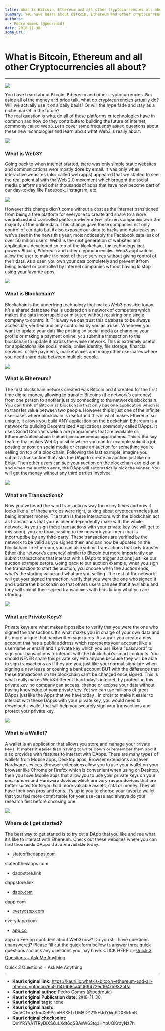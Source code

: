 ```yaml
---
title: What is Bitcoin, Ethereum and all other Cryptocurrencies all about?
summary: You have heard about Bitcoin, Ethereum and other cryptocurrencies. But aside all of the money and price talk, what do cryptocurrencies actually do?Will we actually use it on a daily basis? Or will the hype fade and stay as a niche market in the future? The real question is what do all of these platforms or technologies have in common and how do they contribute to building the future of internet, commonly called Web3. Let’s cover some frequently asked questions about these new technologies and le
authors:
  - Pedro Gomes (@pedrouid)
date: 2018-11-30
some_url: 
---
```


# What is Bitcoin, Ethereum and all other Cryptocurrencies all about?



----


![](https://ipfs.infura.io/ipfs/QmavJ3TNL3eevBS6pPUaHhSok6VFQycckp8CZBC3ZtrmXh)

You have heard about Bitcoin, Ethereum and other cryptocurrencies. But aside all of the money and price talk, what do cryptocurrencies actually do?Will we actually use it on a daily basis? Or will the hype fade and stay as a niche market in the future?  
 The real question is what do all of these platforms or technologies have in common and how do they contribute to building the future of internet, commonly called Web3. Let’s cover some frequently asked questions about these new technologies and learn about what Web3 is really about.

![](https://ipfs.infura.io/ipfs/Qmdq2NLipVESCVuTV558NmTMs6pHUVGbNik9aB45rRasS7)


### What is Web3?
Going back to when internet started, there was only simple static websites and communications were mostly done by email. It was only when interactive websites (also called web apps) appeared that we started to see the real potential with the Web 2.0 movement which brought the social media platforms and other thousands of apps that have now become part of our day-to-day like Facebook, Instagram, etc.

![](https://ipfs.infura.io/ipfs/QmQGYMyNVN8AjFRKFrzR27Av4Wu3qqP8p5WN7En7VvwTvv)

However this change didn’t come without a cost as the internet transitioned from being a free platform for everyone to create and share to a more centralized and controlled platform where a few Internet companies own the majority of the online data. This change gave these companies not only control of our data but it also exposed our data to hacks and data leaks as we’ve seen in the news this year, most noticeably the Facebook data leak of over 50 million users.
Web3 is the next generation of websites and applications developed on top of the blockchain, the technology that powers Bitcoin, Ethereum and other cryptocurrencies. Web3 applications allow the user to make the most of these services without giving control of their data. As a user, you own your data completely and prevent it from being leaked or controlled by Internet companies without having to stop using your favorite apps.

![](https://ipfs.infura.io/ipfs/Qmb3uT7fPyQCjLPe2Jnu4G4nJ5NqcFoVqcvey7gVfEBvr4)


### What is Blockchain?
Blockchain is the underlying technology that makes Web3 possible today. It’s a shared database that is updated on a network of computers which makes the data incorruptible or misused without requiring one single company to control it. This way we can trust this database to be always accessible, verified and only controlled by you as a user.
Whenever you want to update your data like posting on social media or changing your profile or making a payment online, you submit a transaction to the blockchain to update it across the whole network. This is extremely useful for applications like social media, online identity, file storage, financial services, online payments, marketplaces and many other use-cases where you need share data between multiple people.

![](https://ipfs.infura.io/ipfs/Qmamn1ioo2Fw9HjPm6STWTqLSfxtGqNqSCUWVhsTa1Nrin)


### What is Ethereum?
The first blockchain network created was Bitcoin and it created for the first time digital money, allowing to transfer Bitcoins (the network’s currency) from one person to another just by connecting to the network’s blockchain. You can think of Bitcoin as blockchain that only has one application which is to transfer value between two people. However this is just one of the infinite use-cases where blockchain is useful and this is what makes Ethereum so unique, it allows you build ANY application on the blockchain
Ethereum is a network for building Decentralized Applications commonly called DApps. It uses Smart Contracts which are programmes that are available on Ethereum’s blockchain that act as autonomous applications. This is the key feature that makes Web3 possible where you can for example submit a job posting or post on social media or create an auction for something you’re selling on top of a blockchain.
Following the last example, imagine you submit a transaction that asks the DApp to create an auction just like on Ebay. Then other users can see your auction on the blockchain and bid on it and when the auction ends, the DApp will automatically pick the winner. You will get the money without any third parties involved.

![](https://ipfs.infura.io/ipfs/QmaeHCdmTi9u2Xvb5HHYfzRJ7pdGEfaJ4nxPgaSi5edCHu)


### What are Transactions?
Now you’ve heard the word transactions way too many times and now it looks like all of these articles were right, talking about cryptocurrencies just being internet money. The truth is these interactions with the blockchain act as transactions that you as user independently make with the whole network.
As you sign these transactions with your private key (we will get to this soon), you are broadcasting to the network your intent that is incorruptible by any third-party. These transactions are verified by the network to be valid as you signed them and can now be updated on the blockchain. In Ethereum, you can also submit transactions that only transfer Ether (the network’s currency) similar to Bitcoin but more importantly can submit transactions that interact with a DApp to trigger actions just like our auction example before.
Going back to our auction example, when you sign the transaction to start the auction, you choose when the auction ends, what’s the starting value and what are you selling. The rest of the network will get your signed transaction, verify that you were the one who signed it and update the blockchain so that others users can see that it available and they will submit their signed transactions with bids to buy what you are offering.

![](https://ipfs.infura.io/ipfs/QmekkkQ1a85kMZ6wqGXZAZDQmN6TdrXX8q5tuXq5pwAHf7)


### What are Private Keys?
Private keys are what makes it possible to verify that you were the one who signed the transactions. It’s what makes you in charge of your own data and it’s more unique that handwritten signatures. As a user you create a new account that has a public address which represents your account (like a username or email) and a private key which you use like a “password” to sign your transactions to interact with the blockchain’s smart contracts. You should NEVER share this private key with anyone because they will be able to sign transactions as if they are you, just like your normal signature when signing a new lease or opening a bank account BUT with the difference that these transactions on the blockchain can’t be changed once signed.
This is what really makes Web3 different than today’s internet, by protecting this private key, no company can access, change or expose your data without having knowledge of your private key. Yet we can use millions of great DApps just like the Apps that we have today . In order to make it easier to interact with these DApps with your private key, you would need to download a wallet that will help you securely sign your transactions and protect your private key.

![](https://ipfs.infura.io/ipfs/QmZ1k5i94YoHoMuvaK6DG8gNQQEVNYQRPjDL2yYYJU6KJs)


### What is a Wallet?
A wallet is an application that allows you store and manage your private keys. It makes it easier than having to write down or remember them and it also provides with features to interact with DApps.
There are many types of wallets from Mobile apps, Desktop apps, Browser extensions and even Hardware devices. Browser extensions allow you to use your wallet on your browser like Chrome or Firefox which is convenient when using on Desktop, then you have Mobile apps that allow you to use your private keys on your smartphone and Hardware devices which are very secure devices that are better suited for to you hold more valuable assets, data or money.
They all have their own pros and cons. It’s up to you to choose your favorite wallet that you feel more comfortable for your use-case and always do your research first before choosing one.

![](https://ipfs.infura.io/ipfs/QmVsFKVrEckURhVhzDVgkX5QifWmPhbrq891B9EPXUCB8h)


### Where do I get started?
The best way to get started is to try out a DApp that you like and see what it’s like to interact with Ethereum. Check out these websites where you can find thousands DApps that are available today:



 *  [stateofthedapps.com](https://www.stateofthedapps.com) 
> 
stateofthedapps.com

 *  [dappstore.link](https://dappstore.link) 
> 
dappstore.link

 *  [dapp.com](https://www.dapp.com) 
> 
dapp.com

 *  [everydapp.com](https://everydapp.com) 
> 
everydapp.com

 *  [app.co](https://app.co) 
> 
app.co
Feeling confident about Web3 now? Do you still have questions unanswered? Please fill out the quick form bellow to answer three quick questions and ask any questions you may have.
CLICK HERE 👉 
[Quick 3 Questions + Ask Me Anything](https://pedrogomes6.typeform.com/to/drlCUn)
 
> 
Quick 3 Questions + Ask Me Anything



---

- **Kauri original link:** https://kauri.io/what-is-bitcoin-ethereum-and-all-other-cryptocurr/e5901416b8ca4f069472ec10475932f4/a
- **Kauri original author:** Pedro Gomes (@pedrouid)
- **Kauri original Publication date:** 2018-11-30
- **Kauri original tags:** none
- **Kauri original hash:** QmVC1vmz1nuXe9PcmHSXELrDMBDY215HJdYhigPDXSkfmB
- **Kauri original checkpoint:** QmYRYAA1TRyDiXS6uLXdt6qS8AnW63tqJHYpUQKrdyNz7h



